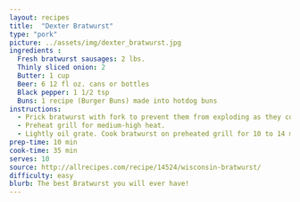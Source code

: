 ```yaml
---
layout: recipes
title:  "Dexter Bratwurst"
type: "pork"
picture: ../assets/img/dexter_bratwurst.jpg
ingredients :
  Fresh bratwurst sausages: 2 lbs.
  Thinly sliced onion: 2
  Butter: 1 cup
  Beer: 6 12 fl oz. cans or bottles
  Black pepper: 1 1/2 tsp
  Buns: 1 recipe (Burger Buns) made into hotdog buns
instructions:
  - Prick bratwurst with fork to prevent them from exploding as they cook. Place in a large stock pot with the onions, butter, and beer. Place pot over medium heat, and simmer for 15 to 20 minutes.
  - Preheat grill for medium-high heat.
  - Lightly oil grate. Cook bratwurst on preheated grill for 10 to 14 minutes, turning occasionally to brown evenly. Serve hot off the grill with onions on hot dog buns.
prep-time: 10 min
cook-time: 35 min
serves: 10
source: http://allrecipes.com/recipe/14524/wisconsin-bratwurst/
difficulty: easy
blurb: The best Bratwurst you will ever have!
---
```

